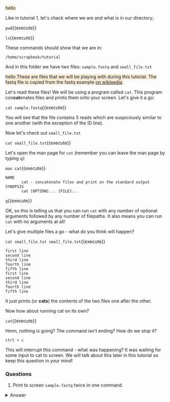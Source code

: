 
<span style="background-color:FAEBD7">hello</span>

Like in tutorial 1, let's check where we are and what is in our directory;

`pwd`{{execute}}

`ls`{{execute}}

These commands should show that we are in:

`/home/scrapbook/tutorial`

And in this folder we have two files: `sample.fastq` and `small_file.txt`

<span style="background-color:FAEBD7">hello
These are files that we will be playing with during this 
tutorial.  The fastq file is copied from the fastq example 
[on wikipedia](https://en.wikipedia.org/wiki/FASTQ_format).
</span>

Let's read these files!  We will be using a program called `cat`. This program
con**cat**enates files and prints them onto your screen. Let's give it a go:

`cat sample.fastq`{{execute}}

You will see that the file contains 5 reads which are suspiciously similar to 
one another (with the exception of the ID line).

Now let's check out `small_file.txt`

`cat small_file.txt`{{execute}}

Let's open the man page for `cat` 
(remember you can leave the man page by typing `q`):

`man cat`{{execute}}

````
NAME         
       cat - concatenate files and print on the standard output
SYNOPSIS
       cat [OPTION]... [FILE]...
````

`q`{{execute}}

OK, so this is telling us that you can run `cat` with any number of optional 
arguments followed by any number of filepaths.  It also means you can run `cat` 
with no arguments at all!

Let's give multiple files a go - what do you think will happen?

`cat small_file.txt small_file.txt`{{execute}}

```
first line
second line
third line
fourth line
fifth line
first line
second line
third line
fourth line
fifth line
```
It just prints (or **cats**) the contents of the two files one after the other.

Now how about running cat on its own?

`cat`{{execute}}

Hmm, nothing is going? The command isn't ending? How do we stop it?

`ctrl + c`

This will interrupt this command - what was happening? It was waiting for some 
input to cat to screen.  We will talk about this later in this tutorial so keep 
this question in your mind!

### Questions

1. Print to screen `sample.fastq` twice in one command.
<details>
    <summary>Answer</summary>
    `cat sample.fastq sample.fastq`{{execute}}
</details>








